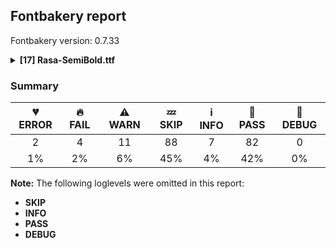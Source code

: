 ## Fontbakery report

Fontbakery version: 0.7.33

<details>
<summary><b>[17] Rasa-SemiBold.ttf</b></summary>
<details>
<summary>💔 <b>ERROR:</b> Show hinting filesize impact.</summary>

* [com.google.fonts/check/hinting_impact](https://font-bakery.readthedocs.io/en/latest/fontbakery/profiles/googlefonts.html#com.google.fonts/check/hinting_impact)
<pre>--- Rationale ---

This check is merely informative, displaying and useful comparison of filesizes
of hinted versus unhinted font files.


</pre>

* 💔 **ERROR** The condition <FontBakeryCondition:hinting_stats> had an error: OSError: Could not find the libc shared library

</details>
<details>
<summary>💔 <b>ERROR:</b> Font has old ttfautohint applied?</summary>

* [com.google.fonts/check/old_ttfautohint](https://font-bakery.readthedocs.io/en/latest/fontbakery/profiles/googlefonts.html#com.google.fonts/check/old_ttfautohint)
<pre>--- Rationale ---

This check finds which version of ttfautohint was used, by inspecting name
table entries and then finds which version of ttfautohint is currently
installed in the system.


</pre>

* 💔 **ERROR** The check <FontBakeryCheck:com.google.fonts/check/old_ttfautohint> had an error: FailedConditionError: The condition <FontBakeryCondition:hinting_stats> had an error: OSError: Could not find the libc shared library

</details>
<details>
<summary>🔥 <b>FAIL:</b> Check license file has good copyright string.</summary>

* [com.google.fonts/check/license/OFL_copyright](https://font-bakery.readthedocs.io/en/latest/fontbakery/profiles/googlefonts.html#com.google.fonts/check/license/OFL_copyright)
<pre>--- Rationale ---

An OFL.txt file&#x27;s first line should be the font copyright e.g:
&quot;Copyright 2019 The Montserrat Project Authors
(https://github.com/julietaula/montserrat)&quot;


</pre>

* 🔥 **FAIL** First line in license file does not match expected format: "copyright 2010 yrsa and rasa project authors (info@rosettatype.com)"

</details>
<details>
<summary>🔥 <b>FAIL:</b> Check copyright namerecords match license file.</summary>

* [com.google.fonts/check/name/license](https://font-bakery.readthedocs.io/en/latest/fontbakery/profiles/googlefonts.html#com.google.fonts/check/name/license)
<pre>--- Rationale ---

A known licensing description must be provided in the NameID 14 (LICENSE
DESCRIPTION) entries of the name table.

The source of truth for this check (to determine which license is in use) is a
file placed side-by-side to your font project including the licensing terms.

Depending on the chosen license, one of the following string snippets is
expected to be found on the NameID 13 (LICENSE DESCRIPTION) entries of the name
table:
- &quot;This Font Software is licensed under the SIL Open Font License, Version 1.1.
This license is available with a FAQ at: https://scripts.sil.org/OFL&quot;
- &quot;Licensed under the Apache License, Version 2.0&quot;
- &quot;Licensed under the Ubuntu Font Licence 1.0.&quot;


Currently accepted licenses are Apache or Open Font License.
For a small set of legacy families the Ubuntu Font License may be acceptable as
well.

When in doubt, please choose OFL for new font projects.


</pre>

* 🔥 **FAIL** License file LICENSE.txt exists but NameID 13 (LICENSE DESCRIPTION) value on platform 3 (WINDOWS) is not specified for that. Value was: "This Font Software is licensed under the SIL Open Font License, Version 1.1. This license is available with a FAQ at: https://scripts.sil.org/OFL" Must be changed to "Licensed under the Apache License, Version 2.0" [code: wrong]

</details>
<details>
<summary>🔥 <b>FAIL:</b> Copyright notices match canonical pattern in fonts</summary>

* [com.google.fonts/check/font_copyright](https://font-bakery.readthedocs.io/en/latest/fontbakery/profiles/googlefonts.html#com.google.fonts/check/font_copyright)

* 🔥 **FAIL** Name Table entry: Copyright notices should match a pattern similar to: "Copyright 2019 The Familyname Project Authors (git url)"
But instead we have got:
"Copyright 2010 Yrsa and Rasa Project Authors (info@rosettatype.com)" [code: bad-notice-format]

</details>
<details>
<summary>🔥 <b>FAIL:</b> Check if the vertical metrics of a family are similar to the same family hosted on Google Fonts.</summary>

* [com.google.fonts/check/vertical_metrics_regressions](https://font-bakery.readthedocs.io/en/latest/fontbakery/profiles/googlefonts.html#com.google.fonts/check/vertical_metrics_regressions)
<pre>--- Rationale ---

If the family already exists on Google Fonts, we need to ensure that the
checked family&#x27;s vertical metrics are similar. This check will test the
following schema which was outlined in Fontbakery issue #1162 [1]:

- The family should visually have the same vertical metrics as the Regular
style hosted on Google Fonts.
- If the family on Google Fonts has differing hhea and typo metrics, the family
being checked should use the typo metrics for both the hhea and typo entries.
- If the family on Google Fonts has use typo metrics not enabled and the family
being checked has it enabled, the hhea and typo metrics should use the family
on Google Fonts winAscent and winDescent values.
- If the upms differ, the values must be scaled so the visual appearance is the
same.

[1] https://github.com/googlefonts/fontbakery/issues/1162


</pre>

* 🔥 **FAIL** Rasa SemiBold: OS/2 sTypoAscender is 971 when it should be 728 [code: bad-typo-ascender]
* 🔥 **FAIL** Rasa SemiBold: OS/2 sTypoDescender is -423 when it should be -272 [code: bad-typo-descender]
* 🔥 **FAIL** Rasa SemiBold: hhea Ascender is 971 when it should be 728 [code: bad-hhea-ascender]
* 🔥 **FAIL** Rasa SemiBold: hhea Descender is -423 when it should be -272 [code: bad-hhea-descender]

</details>
<details>
<summary>⚠ <b>WARN:</b> Glyphs are similiar to Google Fonts version?</summary>

* [com.google.fonts/check/production_glyphs_similarity](https://font-bakery.readthedocs.io/en/latest/fontbakery/profiles/googlefonts.html#com.google.fonts/check/production_glyphs_similarity)

* ⚠ **WARN** Following glyphs differ greatly from Google Fonts version: [at, currency, dollar, dollar.tf, guillemotright.gujr, guilsinglright.gujr, m, minute, percent, perthousand, second, uni1E9E, uni20B9, uni20B9.tf, uni20BA, uni20BA.tf]

</details>
<details>
<summary>⚠ <b>WARN:</b> Check if each glyph has the recommended amount of contours.</summary>

* [com.google.fonts/check/contour_count](https://font-bakery.readthedocs.io/en/latest/fontbakery/profiles/googlefonts.html#com.google.fonts/check/contour_count)
<pre>--- Rationale ---

Visually QAing thousands of glyphs by hand is tiring. Most glyphs can only be
constructured in a handful of ways. This means a glyph&#x27;s contour count will
only differ slightly amongst different fonts, e.g a &#x27;g&#x27; could either be 2 or 3
contours, depending on whether its double story or single story.

However, a quotedbl should have 2 contours, unless the font belongs to a
display family.

This check currently does not cover variable fonts because there&#x27;s plenty of
alternative ways of constructing glyphs with multiple outlines for each feature
in a VarFont. The expected contour count data for this check is currently
optimized for the typical construction of glyphs in static fonts.


</pre>

* ⚠ **WARN** This check inspects the glyph outlines and detects the total number of contours in each of them. The expected values are infered from the typical ammounts of contours observed in a large collection of reference font families. The divergences listed below may simply indicate a significantly different design on some of your glyphs. On the other hand, some of these may flag actual bugs in the font such as glyphs mapped to an incorrect codepoint. Please consider reviewing the design and codepoint assignment of these to make sure they are correct.

The following glyphs do not have the recommended number of contours:

Glyph name: uni1E08	Contours detected: 3	Expected: 2
Glyph name: uni1E09	Contours detected: 3	Expected: 2
Glyph name: uni1E1C	Contours detected: 3	Expected: 2
Glyph name: uni1E1D	Contours detected: 4	Expected: 3
Glyph name: uni200C	Contours detected: 1	Expected: 0
Glyph name: uni200D	Contours detected: 1	Expected: 0
Glyph name: uni1E08	Contours detected: 3	Expected: 2
Glyph name: uni1E09	Contours detected: 3	Expected: 2
Glyph name: uni1E1C	Contours detected: 3	Expected: 2
Glyph name: uni1E1D	Contours detected: 4	Expected: 3
Glyph name: uni200C	Contours detected: 1	Expected: 0
Glyph name: uni200D	Contours detected: 1	Expected: 0 [code: contour-count]

</details>
<details>
<summary>⚠ <b>WARN:</b> Are there caret positions declared for every ligature?</summary>

* [com.google.fonts/check/ligature_carets](https://font-bakery.readthedocs.io/en/latest/fontbakery/profiles/googlefonts.html#com.google.fonts/check/ligature_carets)
<pre>--- Rationale ---

All ligatures in a font must have corresponding caret (text cursor) positions
defined in the GDEF table, otherwhise, users may experience issues with caret
rendering.

If using GlyphsApp, ligature carets can be set directly on canvas by accessing
the `Glyph -&gt; Set Anchors` menu option or by pressing the `Cmd+U` keyboard
shortcut.

If designing with UFOs, (as of Oct 2020) ligature carets are not yet compiled
by ufo2ft, and therefore will not build via FontMake. See
googlefonts/ufo2ft/issues/329


</pre>

* ⚠ **WARN** This font lacks caret position values for ligature glyphs on its GDEF table. [code: lacks-caret-pos]

</details>
<details>
<summary>⚠ <b>WARN:</b> Is there kerning info for non-ligated sequences?</summary>

* [com.google.fonts/check/kerning_for_non_ligated_sequences](https://font-bakery.readthedocs.io/en/latest/fontbakery/profiles/googlefonts.html#com.google.fonts/check/kerning_for_non_ligated_sequences)
<pre>--- Rationale ---

Fonts with ligatures should have kerning on the corresponding non-ligated
sequences for text where ligatures aren&#x27;t used (eg
https://github.com/impallari/Raleway/issues/14).


</pre>

* ⚠ **WARN** GPOS table lacks kerning info for the following non-ligated sequences:
	- f + i
	- i + j
	- j + t
	- germandbls + i
	- f.ascender + i
	- f.f + i

   [code: lacks-kern-info]

</details>
<details>
<summary>⚠ <b>WARN:</b> Glyph names are all valid?</summary>

* [com.google.fonts/check/valid_glyphnames](https://font-bakery.readthedocs.io/en/latest/fontbakery/profiles/universal.html#com.google.fonts/check/valid_glyphnames)
<pre>--- Rationale ---

Microsoft&#x27;s recommendations for OpenType Fonts states the following:

&#x27;NOTE: The PostScript glyph name must be no longer than 31 characters, include
only uppercase or lowercase English letters, European digits, the period or the
underscore, i.e. from the set [A-Za-z0-9_.] and should start with a letter,
except the special glyph name &quot;.notdef&quot; which starts with a period.&#x27;

https://docs.microsoft.com/en-us/typography/opentype/spec/recom#post-table


In practice, though, particularly in modern environments, glyph names can be as
long as 63 characters.
According to the &quot;Adobe Glyph List Specification&quot; available at:

https://github.com/adobe-type-tools/agl-specification


</pre>

* ⚠ **WARN** The following glyph names may be too long for some legacy systems which may expect a maximum 31-char length limit:
gjMatraCandraO_gjReph_gjAnusvara and gjMatraCandraE_gjReph_gjAnusvara [code: legacy-long-names]

</details>
<details>
<summary>⚠ <b>WARN:</b> Check mark characters are in GDEF mark glyph class)</summary>

* [com.google.fonts/check/gdef_spacing_marks](https://font-bakery.readthedocs.io/en/latest/fontbakery/profiles/gdef.html#com.google.fonts/check/gdef_spacing_marks)
<pre>--- Rationale ---

Glyphs in the GDEF mark glyph class should be non-spacing.
Spacing glyphs in the GDEF mark glyph class may have incorrect anchor
positioning that was only intended for building composite glyphs during design.


</pre>

* ⚠ **WARN** The following spacing glyphs may be in the GDEF mark glyph class by mistake:
	 uni02C9 [code: spacing-mark-glyphs]

</details>
<details>
<summary>⚠ <b>WARN:</b> Check mark characters are in GDEF mark glyph class</summary>

* [com.google.fonts/check/gdef_mark_chars](https://font-bakery.readthedocs.io/en/latest/fontbakery/profiles/gdef.html#com.google.fonts/check/gdef_mark_chars)
<pre>--- Rationale ---

Mark characters should be in the GDEF mark glyph class.


</pre>

* ⚠ **WARN** The following mark characters could be in the GDEF mark glyph class:
	 U+0335, U+0A83, U+0ABE, U+0ABF, U+0AC0, U+0AC9, U+0ACB and U+0ACC [code: mark-chars]

</details>
<details>
<summary>⚠ <b>WARN:</b> Check GDEF mark glyph class doesn't have characters that are not marks)</summary>

* [com.google.fonts/check/gdef_non_mark_chars](https://font-bakery.readthedocs.io/en/latest/fontbakery/profiles/gdef.html#com.google.fonts/check/gdef_non_mark_chars)
<pre>--- Rationale ---

Glyphs in the GDEF mark glyph class become non-spacing and may be repositioned
if they have mark anchors.
Only combining mark glyphs should be in that class. Any non-mark glyph must not
be in that class, in particular spacing glyphs.


</pre>

* ⚠ **WARN** The following non-mark characters should not be in the GDEF mark glyph class:
	 U+02C9 [code: non-mark-chars]

</details>
<details>
<summary>⚠ <b>WARN:</b> Do any segments have colinear vectors?</summary>

* [com.google.fonts/check/outline_colinear_vectors](https://font-bakery.readthedocs.io/en/latest/fontbakery/profiles/<Section: Outline Correctness Checks>.html#com.google.fonts/check/outline_colinear_vectors)
<pre>--- Rationale ---

This test looks for consecutive line segments which have the same angle. This
normally happens if an outline point has been added by accident.

This test is not run for variable fonts, as they may legitimately have colinear
vectors.


</pre>

* ⚠ **WARN** The following glyphs have colinear vectors:
	* arrowboth: L<<734.0,246.0>--<237.0,246.0>> -> L<<237.0,246.0>--<182.0,251.0>>
	* arrowleft: L<<182.0,317.0>--<237.0,322.0>> -> L<<237.0,322.0>--<529.0,322.0>>
	* dagger: L<<125.0,413.0>--<120.0,505.0>> -> L<<120.0,505.0>--<120.0,572.0>>
	* dagger: L<<240.0,572.0>--<240.0,505.0>> -> L<<240.0,505.0>--<235.0,413.0>>
	* daggerdbl: L<<130.0,413.0>--<124.0,505.0>> -> L<<124.0,505.0>--<124.0,572.0>>
	* daggerdbl: L<<245.0,572.0>--<245.0,505.0>> -> L<<245.0,505.0>--<240.0,413.0>>
	* exclam.gujr: L<<172.0,155.0>--<145.0,449.0>> -> L<<145.0,449.0>--<145.0,511.0>>
	* exclam.gujr: L<<262.0,511.0>--<262.0,449.0>> -> L<<262.0,449.0>--<235.0,155.0>>
	* exclam: L<<192.0,606.0>--<192.0,535.0>> -> L<<192.0,535.0>--<163.0,180.0>>
	* exclam: L<<95.0,180.0>--<66.0,535.0>> -> L<<66.0,535.0>--<66.0,606.0>> and 20 more. [code: found-colinear-vectors]

</details>
<details>
<summary>⚠ <b>WARN:</b> Do outlines contain any jaggy segments?</summary>

* [com.google.fonts/check/outline_jaggy_segments](https://font-bakery.readthedocs.io/en/latest/fontbakery/profiles/<Section: Outline Correctness Checks>.html#com.google.fonts/check/outline_jaggy_segments)
<pre>--- Rationale ---

This test heuristically detects outline segments which form a particularly
small angle, indicative of an outline error. This may cause false positives in
cases such as extreme ink traps, so should be regarded as advisory and backed
up by manual inspection.


</pre>

* ⚠ **WARN** The following glyphs have jaggy segments:
	* aogonek: L<<326.0,-4.0>--<326.0,-4.0>>/B<<326.0,-4.0>-<286.0,4.0>-<272.0,43.0>> = 11.309932474020195
	* at.case: B<<463.5,197.0>-<465.0,216.0>-<467.0,236.0>>/B<<467.0,236.0>-<420.0,78.0>-<326.0,78.0>> = 10.855482761010082
	* at: B<<463.5,107.0>-<465.0,126.0>-<467.0,146.0>>/B<<467.0,146.0>-<420.0,-12.0>-<326.0,-12.0>> = 10.855482761010082
	* three.dnom: B<<283.0,216.0>-<254.0,194.0>-<223.0,189.0>>/B<<223.0,189.0>-<262.0,189.0>-<294.5,168.5>> = 9.162347045721706
	* three.lf.tf: B<<366.0,355.0>-<328.0,318.0>-<273.0,306.0>>/B<<273.0,306.0>-<311.0,307.0>-<347.5,292.5>> = 10.800580058652953
	* three.lf: B<<353.0,355.0>-<315.0,318.0>-<260.0,306.0>>/B<<260.0,306.0>-<298.0,307.0>-<334.5,292.5>> = 10.800580058652953
	* three.numr: B<<283.0,443.0>-<254.0,421.0>-<223.0,416.0>>/B<<223.0,416.0>-<262.0,416.0>-<294.5,395.5>> = 9.162347045721706
	* three.tf: B<<354.0,314.5>-<320.0,281.0>-<272.0,268.0>>/B<<272.0,268.0>-<306.0,269.0>-<339.0,257.0>> = 13.469383732416311
	* three: B<<331.0,314.5>-<297.0,281.0>-<249.0,268.0>>/B<<249.0,268.0>-<283.0,269.0>-<316.0,257.0>> = 13.469383732416311
	* threequarters: B<<283.0,443.0>-<254.0,421.0>-<223.0,416.0>>/B<<223.0,416.0>-<262.0,416.0>-<294.5,395.5>> = 9.162347045721706 and 5 more. [code: found-jaggy-segments]

</details>
<details>
<summary>⚠ <b>WARN:</b> Do outlines contain any semi-vertical or semi-horizontal lines?</summary>

* [com.google.fonts/check/outline_semi_vertical](https://font-bakery.readthedocs.io/en/latest/fontbakery/profiles/<Section: Outline Correctness Checks>.html#com.google.fonts/check/outline_semi_vertical)
<pre>--- Rationale ---

This test detects line segments which are nearly, but not quite, exactly
horizontal or vertical. Sometimes such lines are created by design, but often
they are indicative of a design error.

This test is disabled for italic styles, which often contain nearly-upright
lines.


</pre>

* ⚠ **WARN** The following glyphs have semi-vertical/semi-horizontal lines:
	* bar: L<<161.0,692.0>--<160.0,-114.0>>
	* gjJh: L<<390.0,362.0>--<389.0,505.0>>
	* gjJhRa: L<<398.0,362.0>--<397.0,505.0>>
	* gjJha: L<<390.0,362.0>--<389.0,505.0>>
	* gjVocalicL: L<<357.0,368.0>--<356.0,505.0>>
	* gjVocalicLl: L<<357.0,368.0>--<356.0,505.0>>
	* pi: L<<183.0,421.0>--<507.0,422.0>>
	* uni018F: L<<45.0,284.0>--<395.0,283.0>>
	* uni20BC.tf: L<<319.0,0.0>--<318.0,293.0>> and uni20BC: L<<81.0,77.0>--<80.0,285.0>> [code: found-semi-vertical]

</details>
<br>
</details>

### Summary

| 💔 ERROR | 🔥 FAIL | ⚠ WARN | 💤 SKIP | ℹ INFO | 🍞 PASS | 🔎 DEBUG |
|:-----:|:----:|:----:|:----:|:----:|:----:|:----:|
| 2 | 4 | 11 | 88 | 7 | 82 | 0 |
| 1% | 2% | 6% | 45% | 4% | 42% | 0% |

**Note:** The following loglevels were omitted in this report:
* **SKIP**
* **INFO**
* **PASS**
* **DEBUG**

